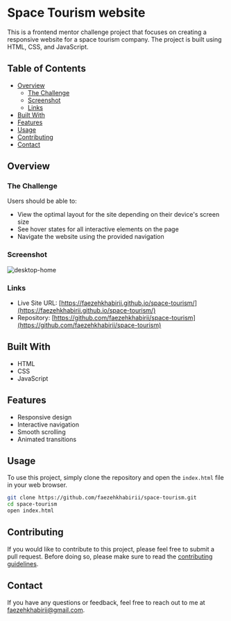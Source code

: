 # Space Tourism website

This is a frontend mentor challenge project that focuses on creating a responsive website for a space tourism company. The project is built using HTML, CSS, and JavaScript.

## Table of Contents

- [Overview](#overview)
  - [The Challenge](#the-challenge)
  - [Screenshot](#screenshot)
  - [Links](#links)
- [Built With](#built-with)
- [Features](#features)
- [Usage](#usage)
- [Contributing](#contributing)
- [Contact](#contact)

## Overview

### The Challenge

Users should be able to:

- View the optimal layout for the site depending on their device's screen size
- See hover states for all interactive elements on the page
- Navigate the website using the provided navigation

### Screenshot

![desktop-home](https://github.com/user-attachments/assets/f5e5a388-8908-4eee-9e1e-2f7a58ef245c)


### Links

- Live Site URL: [https://faezehkhabirii.github.io/space-tourism/](https://faezehkhabirii.github.io/space-tourism/)
- Repository: [https://github.com/faezehkhabirii/space-tourism](https://github.com/faezehkhabirii/space-tourism)

## Built With

- HTML
- CSS
- JavaScript

## Features

- Responsive design
- Interactive navigation
- Smooth scrolling
- Animated transitions

## Usage

To use this project, simply clone the repository and open the `index.html` file in your web browser.

```bash
git clone https://github.com/faezehkhabirii/space-tourism.git
cd space-tourism
open index.html
```

## Contributing

If you would like to contribute to this project, please feel free to submit a pull request. Before doing so, please make sure to read the [contributing guidelines](CONTRIBUTING.md).

## Contact

If you have any questions or feedback, feel free to reach out to me at [faezehkhabirii@gmail.com](mailto:faezehkhabirii@gmail.com).
